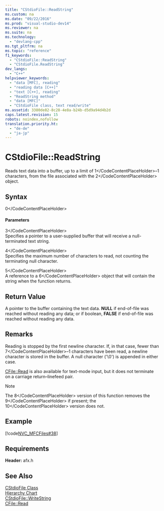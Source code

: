 ```yaml
---
title: "CStdioFile::ReadString"
ms.custom: na
ms.date: "09/22/2016"
ms.prod: "visual-studio-dev14"
ms.reviewer: na
ms.suite: na
ms.technology: 
  - "devlang-cpp"
ms.tgt_pltfrm: na
ms.topic: "reference"
f1_keywords: 
  - "CStdioFile::ReadString"
  - "CStdioFile.ReadString"
dev_langs: 
  - "C++"
helpviewer_keywords: 
  - "data [MFC], reading"
  - "reading data [C++]"
  - "text [C++], reading"
  - "ReadString method"
  - "data [MFC]"
  - "CStdioFile class, text read/write"
ms.assetid: 3380de82-8c28-4e8a-b24b-d5d9a94d4b2d
caps.latest.revision: 15
robots: noindex,nofollow
translation.priority.ht: 
  - "de-de"
  - "ja-jp"
---
```

# CStdioFile::ReadString
Reads text data into a buffer, up to a limit of <CodeContentPlaceHolder>1\</CodeContentPlaceHolder>–1 characters, from the file associated with the <CodeContentPlaceHolder>2\</CodeContentPlaceHolder> object.  
  
## Syntax  
  
<CodeContentPlaceHolder>0\</CodeContentPlaceHolder>  
#### Parameters  
 <CodeContentPlaceHolder>3\</CodeContentPlaceHolder>  
 Specifies a pointer to a user-supplied buffer that will receive a null-terminated text string.  
  
 <CodeContentPlaceHolder>4\</CodeContentPlaceHolder>  
 Specifies the maximum number of characters to read, not counting the terminating null character.  
  
 <CodeContentPlaceHolder>5\</CodeContentPlaceHolder>  
 A reference to a <CodeContentPlaceHolder>6\</CodeContentPlaceHolder> object that will contain the string when the function returns.  
  
## Return Value  
 A pointer to the buffer containing the text data. **NULL** if end-of-file was reached without reading any data; or if boolean, **FALSE** if end-of-file was reached without reading any data.  
  
## Remarks  
 Reading is stopped by the first newline character. If, in that case, fewer than <CodeContentPlaceHolder>7\</CodeContentPlaceHolder>–1 characters have been read, a newline character is stored in the buffer. A null character ('\0') is appended in either case.  
  
 [CFile::Read](../vs140/cfile--read.md) is also available for text-mode input, but it does not terminate on a carriage return–linefeed pair.  
  
> [!NOTE]
>  The <CodeContentPlaceHolder>8\</CodeContentPlaceHolder> version of this function removes the <CodeContentPlaceHolder>9\</CodeContentPlaceHolder> if present; the <CodeContentPlaceHolder>10\</CodeContentPlaceHolder> version does not.  
  
## Example  
 [!code[NVC_MFCFiles#38](../vs140/codesnippet/CPP/cstdiofile--readstring_1.cpp)]  
  
## Requirements  
 **Header:** afx.h  
  
## See Also  
 [CStdioFile Class](../vs140/cstdiofile-class.md)   
 [Hierarchy Chart](../vs140/hierarchy-chart.md)   
 [CStdioFile::WriteString](../vs140/cstdiofile--writestring.md)   
 [CFile::Read](../vs140/cfile--read.md)
